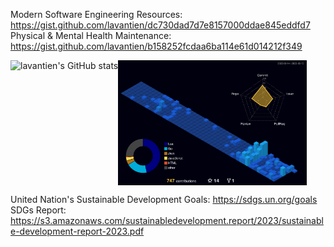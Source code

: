 Modern Software Engineering Resources: <https://gist.github.com/lavantien/dc730dad7d7e8157000ddae845eddfd7>  
Physical & Mental Health Maintenance: <https://gist.github.com/lavantien/b158252fcdaa6ba114e61d014212f349>  

<div style="display: flex;">
  <img src="https://github-readme-stats.vercel.app/api?username=lavantien&show_icons=true&theme=transparent&rank_icon=percentile" alt="lavantien's GitHub stats" title="lavantien's GitHub stats" height="200" style="float: left" />
  <img src="./profile-3d-contrib/profile-night-view.svg" alt="lavantien profile's gitblock" title="lavantien profile's gitblock" height="200" style="float: left" />
</div>

United Nation's Sustainable Development Goals: <https://sdgs.un.org/goals>  
SDGs Report: <https://s3.amazonaws.com/sustainabledevelopment.report/2023/sustainable-development-report-2023.pdf>  
